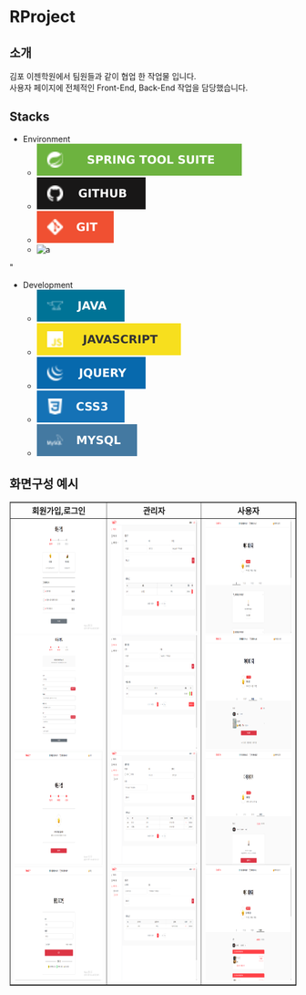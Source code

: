 # RProject
<h2>소개</h2>
    김포 이젠학원에서 팀원들과 같이 협업 한 작업물 입니다.
    <br>사용자 페이지에 전체적인 Front-End, Back-End 작업을 담당했습니다.

<h2>Stacks </h2>

+ Environment
    *  <img src="https://github.com/parkhongjoon/RProject/blob/main/img/spring.svg" alt="spring">
    *  <img src="https://github.com/parkhongjoon/RProject/blob/main/img/github.svg" alt="github">
    *  <img src="https://github.com/parkhongjoon/RProject/blob/main/img/git.svg" alt="git">
    *  <img src="https://img.shields.io/badge/WSL-0a97f5?style=for-the-badge&logo=linux&logoColor=white" alt="a">
"
+ Development
    * <img src="https://github.com/parkhongjoon/RProject/blob/main/img/java.svg" alt="java">
    * <img src="https://github.com/parkhongjoon/RProject/blob/main/img/js.svg" alt="js">
    * <img src="https://github.com/parkhongjoon/RProject/blob/main/img/jq.svg" alt="jq">
    * <img src="https://github.com/parkhongjoon/RProject/blob/main/img/css.svg" alt="css">
    * <img src="https://github.com/parkhongjoon/RProject/blob/main/img/sql.svg" alt="sql">

<div>
    <h2>화면구성 예시</h2>
    <table border="1" align="center">
        <thead>
            <tr>
                <th align="center">회원가입,로그인</th>
                <th align="center">관리자</th>
                <th align="center">사용자</th>
            </tr>
        </thead>
        <tbody>
            <tr>
                <td align="center">
                    <img src="https://github.com/parkhongjoon/RProject/blob/main/img/회원가입1.png" width="1000" height="200" alt="회원가입1">
                    <img src="https://github.com/parkhongjoon/RProject/blob/main/img/회원가입2.png" width="1000" height="200" alt="회원가입2">
                    <img src="https://github.com/parkhongjoon/RProject/blob/main/img/회원가입3.png" width="1000" height="200" alt="회원가입3">
                    <img src="https://github.com/parkhongjoon/RProject/blob/main/img/로그인1.png" width="1000" height="200" alt="로그인1">
                </td>
                <td align="center">
                    <img src="https://github.com/parkhongjoon/RProject/blob/main/img/관리자1.png" width="1000" height="200" alt="관리자1">
                    <img src="https://github.com/parkhongjoon/RProject/blob/main/img/관리자2.png" width="1000" height="200" alt="관리자2">
                    <img src="https://github.com/parkhongjoon/RProject/blob/main/img/관리자3.png" width="1000" height="200" alt="관리자3">
                    <img src="https://github.com/parkhongjoon/RProject/blob/main/img/관리자4.png" width="1000" height="200" alt="관리자4">
                </td>
                <td align="center">
                    <img src="https://github.com/parkhongjoon/RProject/blob/main/img/사용자1.png" width="1000" height="200" alt="사용자1">
                    <img src="https://github.com/parkhongjoon/RProject/blob/main/img/사용자3.png" width="1000" height="200" alt="사용자3">
                    <img src="https://github.com/parkhongjoon/RProject/blob/main/img/사용자4 예약없음.png" width="1000" height="200" alt="사용자4 예약없음">
                    <img src="https://github.com/parkhongjoon/RProject/blob/main/img/사용자4 예약 유.png" width="1000" height="200" alt="사용자4 예약 유">
                </td>
            </tr>
        </tbody>
    </table>
</div>


